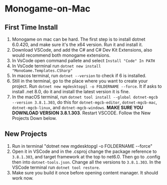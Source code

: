 # Monogame-on-Mac

## First Time Install

1. Monogame on mac can be hard. The first step is to install dotnet 6.0.420, and make sure it's the x64 version. Run it and install it.
2. Download VSCode, and add the C# and C# Dev Kit Extensions, also would recommend both monogame extensions.
3. In VsCode open command pallete and select `Install "Code" In PATH`
4. In VsCode terminal run `dotnet new install "MonoGame.Templates.CSharp"`
5. In macos terminal, run `dotnet --version` to check if 6 is installed.
6. Still in the terminal, go to the place where you want to create your project. Run `dotnet new mgdesktopgl -o FOLDERNAME --force`. It if asks to install .net 8.0, do it and install the latest version it is fine.
7. In the macOS terminal, run `dotnet tool install --global dotnet-mgcb --version 3.8.1.303`, do this for `dotnet-mgcb-editor`, `dotnet-mgcb-mac`, `dotnet-mgcb-linux`, and `dotnet-mgcb-windows`. **MAKE SURE YOU DOWNLOAD VERSION 3.8.1.303**. Restart VSCODE. Follow the New Projects Down below.

## New Projects

1. Run in terminal "dotnet new mgdesktopgl -o FOLDERNAME --force"
2. Open it in VSCode and in the .csproj change the package reference to `3.8.1.303`, and target framework at the top to net6.0. Then go to .config then into `dotnet-tools.json`. Change all the versions to `3.8.1.303`. In the VSCode terminal run `dotnet tool restore`.
3. Make sure you build it once before opening content manager. It should work now.

